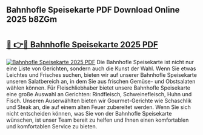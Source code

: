 ## Bahnhofle Speisekarte PDF Download Online 2025 b8ZGm

# <h2><a href="http://gcb41y.nevu.top/?p=Bahnhofle+Speisekarte">🔗 👉🔴 Bahnhofle Speisekarte 2025 PDF</a></h2>

[![Bahnhofle Speisekarte 2025 PDF](https://i.imgur.com/dBaPXMq.png)](http://gcb41y.nevu.top/?p=Bahnhofle+Speisekarte)
Die Bahnhofle Speisekarte ist nicht nur eine Liste von Gerichten, sondern auch die Kunst der Wahl. Wenn Sie etwas Leichtes und Frisches suchen, bieten wir auf unserer Bahnhofle Speisekarte unseren Salatbereich an, in dem Sie aus frischen Gemüse- und Obstsalaten wählen können. Für Fleischliebhaber bietet unsere Bahnhofle Speisekarte eine große Auswahl an Gerichten: Rindfleisch, Schweinefleisch, Huhn und Fisch. Unseren Auserwählten bieten wir Gourmet-Gerichte wie Schaschlik und Steak an, die auf einem alten Feuer zubereitet werden. Wenn Sie sich nicht entscheiden können, was Sie von der Bahnhofle Speisekarte wünschen, ist unser Team bereit zu helfen und Ihnen einen komfortablen und komfortablen Service zu bieten.
